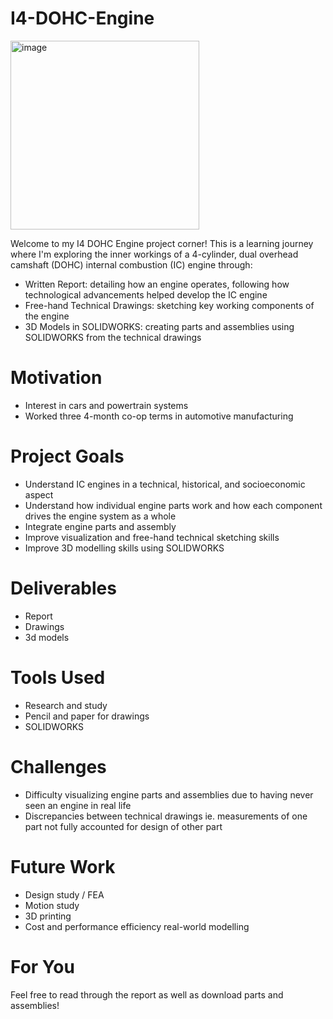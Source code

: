 # I4-DOHC-Engine

<img width="302" alt="image" src="https://github.com/user-attachments/assets/f93455c9-e4cd-48e2-b876-87da03e4f71b">

Welcome to my I4 DOHC Engine project corner! This is a learning journey where I'm exploring the inner workings of a 4-cylinder, dual overhead camshaft (DOHC) internal combustion (IC) engine through:

* Written Report: detailing how an engine operates, following how technological advancements helped develop the IC engine 
* Free-hand Technical Drawings: sketching key working components of the engine 
* 3D Models in SOLIDWORKS: creating parts and assemblies using SOLIDWORKS from the technical drawings 

# Motivation 

* Interest in cars and powertrain systems
* Worked three 4-month co-op terms in automotive manufacturing

# Project Goals

* Understand IC engines in a technical, historical, and socioeconomic aspect
* Understand how individual engine parts work and how each component drives the engine system as a whole
* Integrate engine parts and assembly
* Improve visualization and free-hand technical sketching skills
* Improve 3D modelling skills using SOLIDWORKS 

# Deliverables

* Report
* Drawings
* 3d models

# Tools Used

* Research and study 
* Pencil and paper for drawings
* SOLIDWORKS 

# Challenges

* Difficulty visualizing engine parts and assemblies due to having never seen an engine in real life
* Discrepancies between technical drawings ie. measurements of one part not fully accounted for design of other part

# Future Work

* Design study / FEA 
* Motion study
* 3D printing
* Cost and performance efficiency real-world modelling 

# For You

Feel free to read through the report as well as download parts and assemblies!
